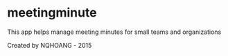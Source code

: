 # meetingminute

This app helps manage meeting minutes for small teams and organizations

Created by NQHOANG - 2015
